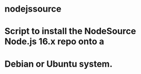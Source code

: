 # nodejssource

# Script to install the NodeSource Node.js 16.x repo onto a
# Debian or Ubuntu system.
